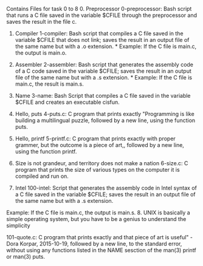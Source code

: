 Contains Files for task 0 to 8
0. Preprocessor
0-preprocessor: Bash script that runs a C file saved in the variable $CFILE through the preprocessor and saves the result in the file c.

1. Compiler
1-compiler: Bash script that compiles a C file saved in the variable $CFILE that does not link; saves the result in an output file of the same name but with a .o extension. * Example: If the C file is main.c, the output is main.o.

2. Assembler
2-assembler: Bash script that generates the assembly code of a C code saved in the variable $CFILE; saves the result in an output file of the same name but with a .s extension. * Example: If the C file is main.c, the result is main.s.

3. Name
3-name: Bash Script that compiles a C file saved in the variable $CFILE and creates an executable cisfun.

4. Hello, puts
4-puts.c: C program that prints exactly "Programming is like building a multilingual puzzle, followed by a new line, using the function puts.

5. Hello, printf
5-printf.c: C program that prints exactly with proper grammer, but the outcome is a piece of art,, followed by a new line, using the function printf.

6. Size is not grandeur, and territory does not make a nation
6-size.c: C program that prints the size of various types on the computer it is compiled and run on.

7. Intel
100-intel: Script that generates the assembly code in Intel syntax of a C file saved in the variable $CFILE; saves the result in an output file of the same name but with a .s extension.

Example: If the C file is main.c, the output is main.s.
8. UNIX is basically a simple operating system, but you have to be a genius to understand the simplicity

101-quote.c: C program that prints exactly and that piece of art is useful" - Dora Korpar, 2015-10-19, followed by a new line, to the standard error, without using any functions listed in the NAME sesction of the man(3) printf or man(3) puts.
